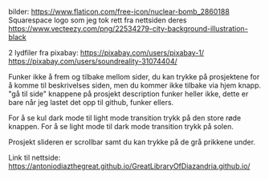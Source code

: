 

bilder:
https://www.flaticon.com/free-icon/nuclear-bomb_2860188
Squarespace logo som jeg tok rett fra nettsiden deres
https://www.vecteezy.com/png/22534279-city-background-illustration-black

2 lydfiler fra pixabay:
https://pixabay.com/users/pixabay-1/
https://pixabay.com/users/soundreality-31074404/


Funker ikke å frem og tilbake mellom sider, du kan trykke på prosjektene for å komme til beskrivelses siden, men du kommer ikke tilbake via hjem knapp. "gå til side" knappene på prosjekt description funker heller ikke, dette er bare når jeg lastet det opp til github, funker ellers.

For å se kul dark mode til light mode transition trykk på den store røde knappen. For å se light mode til dark mode transition trykk på solen.

Prosjekt slideren er scrollbar samt du kan trykke på de grå prikkene under.

Link til nettside: 
https://antoniodiazthegreat.github.io/GreatLibraryOfDiazandria.github.io/
